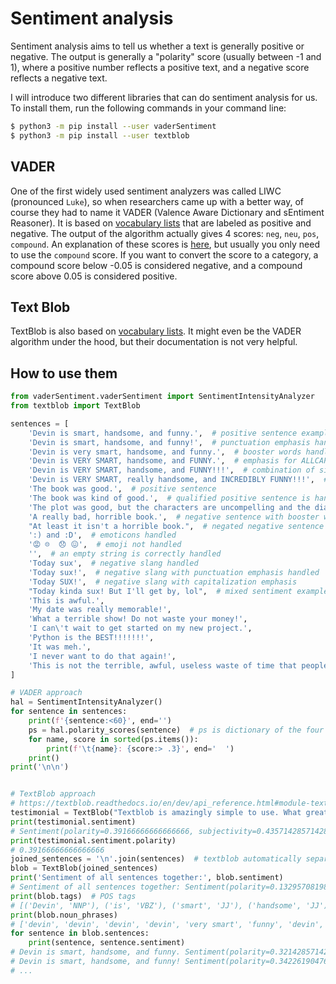 # Sentiment analysis

Sentiment analysis aims to tell us whether a text is generally positive or
negative. The output is generally a "polarity" score (usually between -1 and
1), where a positive number reflects a positive text, and a negative score
reflects a negative text.

I will introduce two different libraries that can do sentiment analysis for us.
To install them, run the following commands in your command line:

```bash
$ python3 -m pip install --user vaderSentiment
$ python3 -m pip install --user textblob
```

## VADER

One of the first widely used sentiment analyzers was called LIWC (pronounced
`Luke`), so when researchers came up with a better way, of course they had to
name it VADER (Valence Aware Dictionary and sEntiment Reasoner). It is based on
[vocabulary
lists](https://github.com/cjhutto/vaderSentiment/blob/master/vaderSentiment/vader_lexicon.txt)
that are labeled as positive and negative. The output of the algorithm actually
gives 4 scores: `neg`, `neu`, `pos`, `compound`. An explanation of these scores
is [here](https://github.com/cjhutto/vaderSentiment#about-the-scoring), but
usually you only need to use the `compound` score. If you want to convert the
score to a category, a compound score below -0.05 is considered negative, and a
compound score above 0.05 is considered positive.

## Text Blob

TextBlob is also based on [vocabulary
lists](https://github.com/sloria/TextBlob/blob/dev/textblob/en/en-sentiment.xml).
It might even be the VADER algorithm under the hood, but their documentation is
not very helpful.

## How to use them

```python
from vaderSentiment.vaderSentiment import SentimentIntensityAnalyzer
from textblob import TextBlob

sentences = [
    'Devin is smart, handsome, and funny.',  # positive sentence example
    'Devin is smart, handsome, and funny!',  # punctuation emphasis handled correctly (sentiment intensity adjusted)
    'Devin is very smart, handsome, and funny.',  # booster words handled correctly (sentiment intensity adjusted)
    'Devin is VERY SMART, handsome, and FUNNY.',  # emphasis for ALLCAPS handled
    'Devin is VERY SMART, handsome, and FUNNY!!!',  # combination of signals - Devin appropriately adjusts intensity
    'Devin is VERY SMART, really handsome, and INCREDIBLY FUNNY!!!',  # booster words & punctuation make this close to ceiling for score
    'The book was good.',  # positive sentence
    'The book was kind of good.',  # qualified positive sentence is handled correctly (intensity adjusted)
    'The plot was good, but the characters are uncompelling and the dialog is not great.',  # mixed negation sentence
    'A really bad, horrible book.',  # negative sentence with booster words
    "At least it isn't a horrible book.",  # negated negative sentence with contraction
    ':) and :D',  # emoticons handled
    '😡 ☹️  😞 😖',  # emoji not handled
    '',  # an empty string is correctly handled
    'Today sux',  # negative slang handled
    'Today sux!',  # negative slang with punctuation emphasis handled
    'Today SUX!',  # negative slang with capitalization emphasis
    "Today kinda sux! But I'll get by, lol",  # mixed sentiment example with slang and constrastive conjunction 'but'
    'This is awful.',
    'My date was really memorable!',
    'What a terrible show! Do not waste your money!',
    'I can\'t wait to get started on my new project.',
    'Python is the BEST!!!!!!!',
    'It was meh.',
    'I never want to do that again!',
    'This is not the terrible, awful, useless waste of time that people say it is!',
]

# VADER approach
hal = SentimentIntensityAnalyzer()
for sentence in sentences:
    print(f'{sentence:<60}', end='')
    ps = hal.polarity_scores(sentence)  # ps is dictionary of the four scores
    for name, score in sorted(ps.items()):
        print(f'\t{name}: {score:> .3}', end='  ')
    print()
print('\n\n')


# TextBlob approach
# https://textblob.readthedocs.io/en/dev/api_reference.html#module-textblob.en.sentiments
testimonial = TextBlob("Textblob is amazingly simple to use. What great fun!")
print(testimonial.sentiment)
# Sentiment(polarity=0.39166666666666666, subjectivity=0.4357142857142857)
print(testimonial.sentiment.polarity)
# 0.39166666666666666
joined_sentences = '\n'.join(sentences)  # textblob automatically separates sentences
blob = TextBlob(joined_sentences)
print('Sentiment of all sentences together:', blob.sentiment)
# Sentiment of all sentences together: Sentiment(polarity=0.13295708198051948, subjectivity=0.7949945887445887)
print(blob.tags)  # POS tags
# [('Devin', 'NNP'), ('is', 'VBZ'), ('smart', 'JJ'), ('handsome', 'JJ'), ...]
print(blob.noun_phrases)
# ['devin', 'devin', 'devin', 'devin', 'very smart', 'funny', 'devin', ...]
for sentence in blob.sentences:
    print(sentence, sentence.sentiment)
# Devin is smart, handsome, and funny. Sentiment(polarity=0.32142857142857145, subjectivity=0.8809523809523809)
# Devin is smart, handsome, and funny! Sentiment(polarity=0.3422619047619048, subjectivity=0.8809523809523809)
# ...
```
